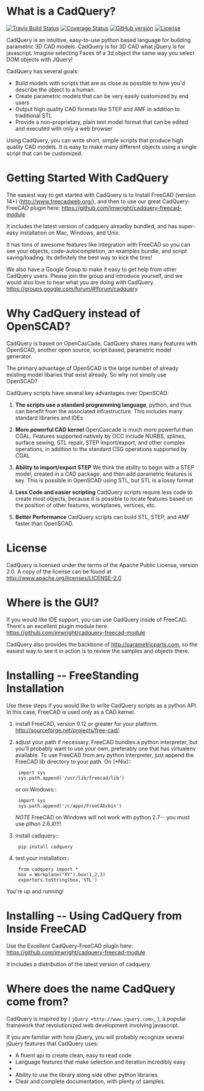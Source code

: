 What is a CadQuery?
========================================

[![Travis Build Status](https://travis-ci.org/dcowden/cadquery.svg)](https://travis-ci.org/dcowden/cadquery)
[![Coverage Status](https://coveralls.io/repos/dcowden/cadquery/badge.svg)](https://coveralls.io/r/dcowden/cadquery)
[![GitHub version](https://badge.fury.io/gh/dcowden%2Fcadquery.svg)](https://github.com/dcowden/cadquery/releases/tag/v0.3.0)
[![License](https://img.shields.io/badge/license-LGPL-lightgrey.svg)](https://github.com/dcowden/cadquery/blob/master/LICENSE)

CadQuery is an intuitive, easy-to-use python based language for building parametric 3D CAD models.  CadQuery is for 3D CAD what jQuery is for javascript.  Imagine selecting Faces of a 3d object the same way you select DOM objects with JQuery!

CadQuery has several goals:

* Build models with scripts that are as close as possible to how you'd describe the object to a human.
* Create parametric models that can be very easily customized by end users
* Output high quality CAD formats like STEP and AMF in addition to traditional STL
* Provide a non-proprietary, plain text model format that can be edited and executed with only a web browser

Using CadQuery, you can write short, simple scripts that produce high quality CAD models.  It is easy to make many different objects using a single script that can be customized.

Getting Started With CadQuery
========================================

The easiest way to get started with CadQuery is to Install FreeCAD (version 14+)  (http://www.freecadweb.org/), and then to use our great CadQuery-FreeCAD plugin here: https://github.com/jmwright/cadquery-freecad-module


It includes the latest version of cadquery alreadby bundled, and has super-easy installation on Mac, Windows, and Unix.

It has tons of awesome features like integration with FreeCAD so you can see your objects, code-autocompletion, an examples bundle, and script saving/loading. Its definitely the best way to kick the tires!

We also have a Google Group to make it easy to get help from other CadQuery users. Please join the group and introduce yourself, and we would also love to hear what you are doing with CadQuery. https://groups.google.com/forum/#!forum/cadquery


Why CadQuery instead of OpenSCAD?
========================================

CadQuery is based on OpenCasCade.  CadQuery shares many features with OpenSCAD, another open source, script based, parametric model generator.

The primary advantage of OpenSCAD is the large number of already existing model libaries  that exist already. So why not simply use OpenSCAD?

CadQuery scripts have several key advantages over OpenSCAD:

1. **The scripts use a standard programming language**, python, and thus can benefit from the associated infrastructure.
   This includes many standard libraries and IDEs

2. **More powerful CAD kernel** OpenCascade is much more powerful than CGAL. Features supported natively
   by OCC include NURBS, splines, surface sewing, STL repair, STEP import/export,  and other complex operations,
   in addition to the standard CSG operations supported by CGAL

3. **Ability to import/export STEP** We think the ability to begin with a STEP model, created in a CAD package,
   and then add parametric features is key.  This is possible in OpenSCAD using STL, but STL is a lossy format

4. **Less Code and easier scripting**  CadQuery scripts require less code to create most objects, because it is possible to locate
   features based on the position of other features, workplanes, vertices, etc.

5. **Better Performance**  CadQuery scripts can build STL, STEP, and AMF faster than OpenSCAD.

License
========

CadQuery is licensed under the terms of the Apache Public License, version 2.0.
A copy of the license can be found at http://www.apache.org/licenses/LICENSE-2.0

Where is the GUI?
==================

If you would like IDE support, you can use CadQuery inside of FreeCAD. There's an excellent plugin module here https://github.com/jmwright/cadquery-freecad-module

CadQuery also provides the backbone of http://parametricparts.com, so the easiest way to see it in action is to review the samples and objects there.

Installing -- FreeStanding Installation
========================================

Use these steps if you would like to write CadQuery scripts as a python API.  In this case, FreeCAD is used only as a CAD kernel.

1. install FreeCAD, version 0.12 or greater for your platform.  http://sourceforge.net/projects/free-cad/.

2. adjust your path if necessary.  FreeCAD bundles a python interpreter, but you'll probably want to use your own,
   preferably one that has virtualenv available.  To use FreeCAD from any python interpreter, just append the FreeCAD
   lib directory to your path. On  (*Nix)::

        import sys
		sys.path.append('/usr/lib/freecad/lib')

   or on Windows::

	    import sys
		sys.path.append('/c/apps/FreeCAD/bin')

   *NOTE* FreeCAD on Windows will not work with python 2.7-- you must use pthon 2.6.X!!!!

3. install cadquery::

		pip install cadquery

3. test your installation::

		from cadquery import *
		box = Workplane("XY").box(1,2,3)
		exporters.toString(box,'STL')

You're up and running!

Installing -- Using CadQuery from Inside FreeCAD
=================================================

Use the Excellent CadQuery-FreeCAD plugin here:
   https://github.com/jmwright/cadquery-freecad-module

It includes a distribution of the latest version of cadquery.

Where does the name CadQuery come from?
========================================

CadQuery is inspired by ( `jQuery <http://www.jquery.com>`_ ), a popular framework that
revolutionized web development involving javascript.

If you are familiar with how jQuery, you will probably recognize several jQuery features that CadQuery uses:

* A fluent api to create clean, easy to read code
* Language features that make selection and iteration incredibly easy
*
* Ability to use the library along side other python libraries
* Clear and complete documentation, with plenty of samples.

